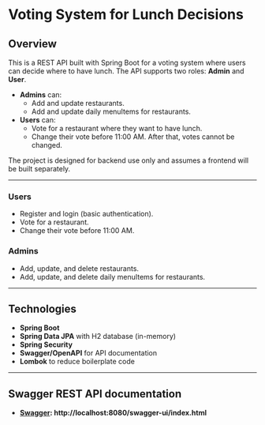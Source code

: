 # Voting System for Lunch Decisions

## Overview
This is a REST API built with Spring Boot for a voting system where users can decide where to have lunch. The API supports two roles: **Admin** and **User**.

- **Admins** can:
  - Add and update restaurants.
  - Add and update daily menuItems for restaurants.
- **Users** can:
  - Vote for a restaurant where they want to have lunch.
  - Change their vote before 11:00 AM. After that, votes cannot be changed.

The project is designed for backend use only and assumes a frontend will be built separately.

---

### Users
- Register and login (basic authentication).
- Vote for a restaurant.
- Change their vote before 11:00 AM.

### Admins
- Add, update, and delete restaurants.
- Add, update, and delete daily menuItems for restaurants.

---

## Technologies
- **Spring Boot**
- **Spring Data JPA** with H2 database (in-memory)
- **Spring Security**
- **Swagger/OpenAPI** for API documentation
- **Lombok** to reduce boilerplate code

---

## Swagger REST API documentation
- **[Swagger](http://localhost:8080/swagger-ui/index.html): http://localhost:8080/swagger-ui/index.html**